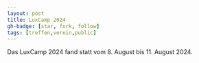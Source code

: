 ```yaml
---
layout: post
title: LuxCamp 2024
gh-badge: [star, fork, follow]
tags: [treffen,verein,public]
---
```


Das LuxCamp 2024 fand statt vom 8. August bis 11. August 2024.
